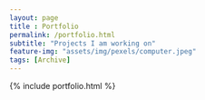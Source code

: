 ```yaml
--- 
layout: page
title : Portfolio 
permalink: /portfolio.html
subtitle: "Projects I am working on" 
feature-img: "assets/img/pexels/computer.jpeg"
tags: [Archive]
---
```


{% include portfolio.html %}
